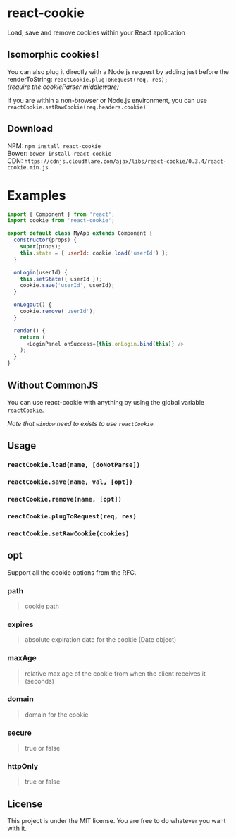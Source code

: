 # react-cookie
Load, save and remove cookies within your React application

## Isomorphic cookies!
You can also plug it directly with a Node.js request by adding just before the renderToString: `reactCookie.plugToRequest(req, res);`<br />
*(require the cookieParser middleware)*

If you are within a non-browser or Node.js environment, you can use `reactCookie.setRawCookie(req.headers.cookie)`

## Download
NPM: `npm install react-cookie`<br />
Bower: `bower install react-cookie`<br />
CDN: `https://cdnjs.cloudflare.com/ajax/libs/react-cookie/0.3.4/react-cookie.min.js`

# Examples

```js
import { Component } from 'react';
import cookie from 'react-cookie';

export default class MyApp extends Component {
  constructor(props) {
    super(props);
    this.state = { userId: cookie.load('userId') };
  }

  onLogin(userId) {
    this.setState({ userId });
    cookie.save('userId', userId);
  }

  onLogout() {
    cookie.remove('userId');
  }

  render() {
    return (
      <LoginPanel onSuccess={this.onLogin.bind(this)} />
    );
  }
}
```

## Without CommonJS
You can use react-cookie with anything by using the global variable `reactCookie`.

*Note that `window` need to exists to use `reactCookie`.*

## Usage

### `reactCookie.load(name, [doNotParse])`
### `reactCookie.save(name, val, [opt])`
### `reactCookie.remove(name, [opt])`
### `reactCookie.plugToRequest(req, res)`
### `reactCookie.setRawCookie(cookies)`

## opt
Support all the cookie options from the RFC.

### path
> cookie path

### expires
> absolute expiration date for the cookie (Date object)

### maxAge
> relative max age of the cookie from when the client receives it (seconds)

### domain
> domain for the cookie

### secure
> true or false

### httpOnly
> true or false

## License
This project is under the MIT license. You are free to do whatever you want with it.
